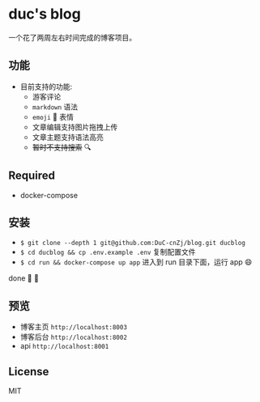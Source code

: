 # duc's blog

一个花了两周左右时间完成的博客项目。

## 功能

- 目前支持的功能:
    - 游客评论
    - `markdown` 语法
    - `emoji` 🤨 表情
    - 文章编辑支持图片拖拽上传
    - 文章主题支持语法高亮
    - ~~暂时不支持搜索~~ 🔍

## Required

- docker-compose

## 安装

- `$ git clone --depth 1 git@github.com:DuC-cnZj/blog.git ducblog`
- `$ cd ducblog && cp .env.example .env` 复制配置文件
- `$ cd run && docker-compose up app` 进入到 run 目录下面，运行 app :smile:

done 🐳 👏

## 预览

- 博客主页 `http://localhost:8003`
- 博客后台 `http://localhost:8002`
- api `http://localhost:8001`


## License

MIT
